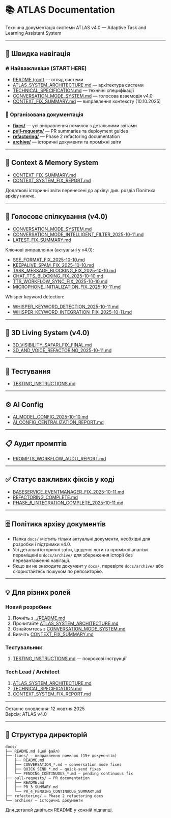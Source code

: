 # 📚 ATLAS Documentation

Технічна документація системи ATLAS v4.0 — Adaptive Task and Learning Assistant System

---

## 🎯 Швидка навігація

### 🔥 Найважливіше (START HERE)

- [README (root)](../README.md) — огляд системи
- [ATLAS_SYSTEM_ARCHITECTURE.md](ATLAS_SYSTEM_ARCHITECTURE.md) — архітектура системи
- [TECHNICAL_SPECIFICATION.md](TECHNICAL_SPECIFICATION.md) — технічні специфікації
- [CONVERSATION_MODE_SYSTEM.md](CONVERSATION_MODE_SYSTEM.md)
	— голосова взаємодія v4.0
- [CONTEXT_FIX_SUMMARY.md](CONTEXT_FIX_SUMMARY.md) — виправлення контексту (10.10.2025)

### 📂 Організована документація

- **[fixes/](fixes/)** — усі виправлення помилок з детальними звітами
- **[pull-requests/](pull-requests/)** — PR summaries та deployment guides
- **[refactoring/](refactoring/)** — Phase 2 refactoring documentation
- **[archive/](archive/)** — історичні документи та проміжні звіти

---

## 🧠 Context & Memory System

- [CONTEXT_FIX_SUMMARY.md](CONTEXT_FIX_SUMMARY.md)
- [CONTEXT_SYSTEM_FIX_REPORT.md](CONTEXT_SYSTEM_FIX_REPORT.md)

Додаткові історичні звіти перенесені до архіву: див. розділ Політика архіву нижче.

---

## 💬 Голосове спілкування (v4.0)

- [CONVERSATION_MODE_SYSTEM.md](CONVERSATION_MODE_SYSTEM.md)
- [CONVERSATION_MODE_INTELLIGENT_FILTER_2025-10-11.md](CONVERSATION_MODE_INTELLIGENT_FILTER_2025-10-11.md)
- [LATEST_FIX_SUMMARY.md](LATEST_FIX_SUMMARY.md)

Ключові виправлення (актуальні у v4.0):
- [SSE_FORMAT_FIX_2025-10-10.md](SSE_FORMAT_FIX_2025-10-10.md)
- [KEEPALIVE_SPAM_FIX_2025-10-10.md](KEEPALIVE_SPAM_FIX_2025-10-10.md)
- [TASK_MESSAGE_BLOCKING_FIX_2025-10-10.md](TASK_MESSAGE_BLOCKING_FIX_2025-10-10.md)
- [CHAT_TTS_BLOCKING_FIX_2025-10-10.md](CHAT_TTS_BLOCKING_FIX_2025-10-10.md)
- [TTS_WORKFLOW_SYNC_FIX_2025-10-10.md](TTS_WORKFLOW_SYNC_FIX_2025-10-10.md)
- [MICROPHONE_INITIALIZATION_FIX_2025-10-11.md](MICROPHONE_INITIALIZATION_FIX_2025-10-11.md)

Whisper keyword detection:
- [WHISPER_KEYWORD_DETECTION_2025-10-11.md](WHISPER_KEYWORD_DETECTION_2025-10-11.md)
- [WHISPER_KEYWORD_INTEGRATION_FIX_2025-10-11.md](WHISPER_KEYWORD_INTEGRATION_FIX_2025-10-11.md)

---

## 🧬 3D Living System (v4.0)

- [3D_VISIBILITY_SAFARI_FIX_FINAL.md](3D_VISIBILITY_SAFARI_FIX_FINAL.md)
- [3D_AND_VOICE_REFACTORING_2025-10-11.md](3D_AND_VOICE_REFACTORING_2025-10-11.md)

---

## 🧪 Тестування

- [TESTING_INSTRUCTIONS.md](TESTING_INSTRUCTIONS.md)

---

## ⚙️ AI Config

- [AI_MODEL_CONFIG_2025-10-10.md](AI_MODEL_CONFIG_2025-10-10.md)
- [AI_CONFIG_CENTRALIZATION_REPORT.md](AI_CONFIG_CENTRALIZATION_REPORT.md)

---

## 📋 Аудит промптів

- [PROMPTS_WORKFLOW_AUDIT_REPORT.md](PROMPTS_WORKFLOW_AUDIT_REPORT.md)

---

## ✅ Статус важливих фіксів у коді

- [BASESERVICE_EVENTMANAGER_FIX_2025-10-11.md](BASESERVICE_EVENTMANAGER_FIX_2025-10-11.md)
- [REFACTORING_COMPLETE.md](REFACTORING_COMPLETE.md)
- [PHASE_6_INTEGRATION_COMPLETE_2025-10-11.md](PHASE_6_INTEGRATION_COMPLETE_2025-10-11.md)

---

## 🗄️ Політика архіву документів

- Папка `docs/` містить тільки актуальні документи,
  необхідні для розробки і підтримки v4.0.
- Усі детальні історичні звіти, щоденні логи та проміжні аналізи
	переміщені в `docs/archive/` для збереження історії без перевантаження навігації.
- Якщо ви не знаходите документ у `docs/`, перевірте `docs/archive/`
	або скористайтесь пошуком по репозиторію.

---

## 💡 Для різних ролей

### Новий розробник
1. Почніть з [../README.md](../README.md)
2. Прочитайте [ATLAS_SYSTEM_ARCHITECTURE.md](ATLAS_SYSTEM_ARCHITECTURE.md)
3. Ознайомтесь з [CONVERSATION_MODE_SYSTEM.md](CONVERSATION_MODE_SYSTEM.md)
4. Вивчіть [CONTEXT_FIX_SUMMARY.md](CONTEXT_FIX_SUMMARY.md)

### Тестувальник
1. [TESTING_INSTRUCTIONS.md](TESTING_INSTRUCTIONS.md) — покрокові інструкції

### Tech Lead / Architect
1. [ATLAS_SYSTEM_ARCHITECTURE.md](ATLAS_SYSTEM_ARCHITECTURE.md)
2. [TECHNICAL_SPECIFICATION.md](TECHNICAL_SPECIFICATION.md)
3. [CONTEXT_SYSTEM_FIX_REPORT.md](CONTEXT_SYSTEM_FIX_REPORT.md)

---

Останнє оновлення: 12 жовтня 2025  
Версія: ATLAS v4.0

---

## 📁 Структура директорій

```
docs/
├── README.md (цей файл)
├── fixes/ — виправлення помилок (15+ документів)
│   ├── README.md
│   ├── CONVERSATION_*.md — conversation mode fixes
│   ├── QUICK_SEND_*.md — quick-send fixes
│   └── PENDING_CONTINUOUS_*.md — pending continuous fix
├── pull-requests/ — PR documentation
│   ├── README.md
│   ├── PR_3_SUMMARY.md
│   └── PR_4_PENDING_CONTINUOUS_SUMMARY.md
├── refactoring/ — Phase 2 refactoring docs
└── archive/ — історичні документи
```

Для деталей дивіться README у кожній підпапці.
